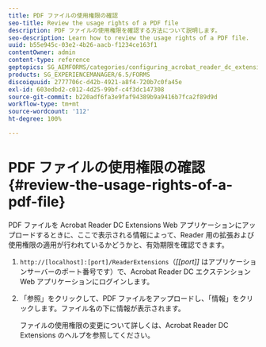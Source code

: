 ```yaml
---
title: PDF ファイルの使用権限の確認
seo-title: Review the usage rights of a PDF file
description: PDF ファイルの使用権限を確認する方法について説明します。
seo-description: Learn how to review the usage rights of a PDF file.
uuid: b55e945c-03e2-4b26-aacb-f1234ce163f1
contentOwner: admin
content-type: reference
geptopics: SG_AEMFORMS/categories/configuring_acrobat_reader_dc_extensions
products: SG_EXPERIENCEMANAGER/6.5/FORMS
discoiquuid: 2777706c-d42b-4921-a8f4-720b7c0fa45e
exl-id: 603edbd2-c012-4d25-99bf-c4f3dc147308
source-git-commit: b220adf6fa3e9faf94389b9a9416b7fca2f89d9d
workflow-type: tm+mt
source-wordcount: '112'
ht-degree: 100%

---
```


# PDF ファイルの使用権限の確認 {#review-the-usage-rights-of-a-pdf-file}

PDF ファイルを Acrobat Reader DC Extensions Web アプリケーションにアップロードするときに、ここで表示される情報によって、Reader 用の拡張および使用権限の適用が行われているかどうかと、有効期限を確認できます。

1. `http://[localhost]:[port]/ReaderExtensions`（*[[port]]* はアプリケーションサーバーのポート番号です）で、Acrobat Reader DC エクステンション Web アプリケーションにログインします。
1. 「参照」をクリックして、PDF ファイルをアップロードし、「情報」をクリックします。ファイル名の下に情報が表示されます。

   ファイルの使用権限の変更について詳しくは、Acrobat Reader DC Extensions のヘルプを参照してください。
